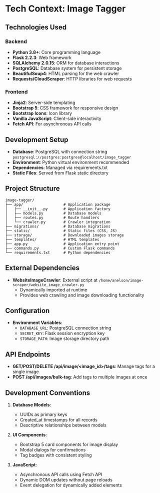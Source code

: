 # Tech Context: Image Tagger

## Technologies Used

### Backend
- **Python 3.8+**: Core programming language
- **Flask 2.2.3**: Web framework
- **SQLAlchemy 2.0.15**: ORM for database interactions
- **PostgreSQL**: Database system for persistent storage
- **BeautifulSoup4**: HTML parsing for the web crawler
- **Requests/CloudScraper**: HTTP libraries for web requests

### Frontend
- **Jinja2**: Server-side templating
- **Bootstrap 5**: CSS framework for responsive design
- **Bootstrap Icons**: Icon library
- **Vanilla JavaScript**: Client-side interactivity
- **Fetch API**: For asynchronous API calls

## Development Setup
- **Database**: PostgreSQL with connection string `postgresql://postgres:postgres@localhost/image_tagger`
- **Environment**: Python virtual environment recommended
- **Dependencies**: Managed via requirements.txt
- **Static Files**: Served from Flask static directory

## Project Structure
```
image-tagger/
├── app/                  # Application package
│   ├── __init__.py       # Application factory
│   ├── models.py         # Database models
│   ├── routes.py         # Route handlers
│   └── crawler.py        # Crawler integration
├── migrations/           # Database migrations
├── static/               # Static files (CSS, JS)
├── storage/              # Downloaded images storage
├── templates/            # HTML templates
├── app.py                # Application entry point
├── commands.py           # Custom Flask commands
└── requirements.txt      # Python dependencies
```

## External Dependencies
- **WebsiteImageCrawler**: External script at `/home/anelson/image-scraper/website_image_crawler.py`
  - Dynamically imported at runtime
  - Provides web crawling and image downloading functionality

## Configuration
- **Environment Variables**: 
  - `DATABASE_URL`: PostgreSQL connection string
  - `SECRET_KEY`: Flask session encryption key
  - `STORAGE_PATH`: Image storage directory path

## API Endpoints
- **GET/POST/DELETE /api/image/<image_id>/tags**: Manage tags for a single image
- **POST /api/images/bulk-tag**: Add tags to multiple images at once

## Development Conventions
1. **Database Models**: 
   - UUIDs as primary keys
   - Created_at timestamps for all records
   - Descriptive relationships between models

2. **UI Components**:
   - Bootstrap 5 card components for image display
   - Modal dialogs for confirmations
   - Tag badges with consistent styling

3. **JavaScript**:
   - Asynchronous API calls using Fetch API
   - Dynamic DOM updates without page reloads
   - Event delegation for dynamically added elements
